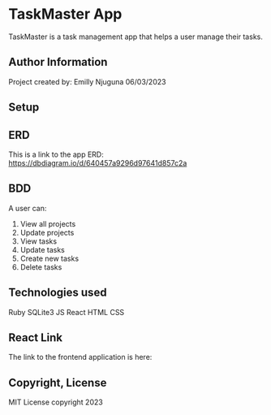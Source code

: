 # TaskMaster App
TaskMaster is a task management app that helps a user manage their tasks.

## Author Information
Project created by:
Emilly Njuguna
06/03/2023

## Setup

## ERD
This is a link to the  app ERD:
https://dbdiagram.io/d/640457a9296d97641d857c2a

## BDD
A user can:
1. View all projects
2. Update projects
3. View tasks
4. Update tasks
5. Create new tasks
6. Delete tasks

## Technologies used
Ruby
SQLite3
JS
React
HTML
CSS

## React Link
The link to the frontend application is here:

## Copyright, License
MIT License
copyright 2023